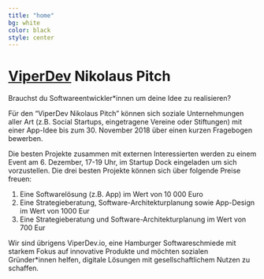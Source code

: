 ```yaml
---
title: "home"
bg: white
color: black
style: center
---
```


# [ViperDev](https://viperdev.io/) Nikolaus Pitch

Brauchst du Softwareentwickler*innen um deine Idee zu realisieren?

Für den “ViperDev Nikolaus Pitch” können sich soziale Unternehmungen aller Art (z.B. Social Startups, eingetragene Vereine oder Stiftungen) mit einer App-Idee bis zum 30. November 2018 über einen kurzen Fragebogen bewerben.

Die besten Projekte zusammen mit externen Interessierten werden zu einem Event am 6. Dezember, 17-19 Uhr, im Startup Dock eingeladen um sich vorzustellen. Die drei besten Projekte können sich über folgende Preise freuen:

1. Eine Softwarelösung (z.B. App) im Wert von 10 000 Euro
2. Eine Strategieberatung, Software-Architekturplanung sowie App-Design im Wert von 1000 Eur
3. Eine Strategieberatung und Software-Architekturplanung im Wert von 700 Eur

Wir sind übrigens ViperDev.io, eine Hamburger Softwareschmiede mit starkem Fokus auf innovative Produkte und möchten sozialen Gründer*innen helfen, digitale Lösungen mit gesellschaftlichem Nutzen zu schaffen.
